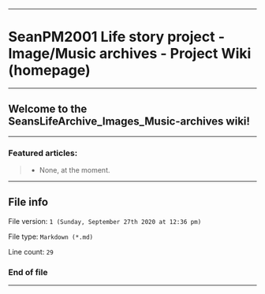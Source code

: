 
***

# SeanPM2001 Life story project - Image/Music archives - Project Wiki (homepage)

***

## Welcome to the SeansLifeArchive_Images_Music-archives wiki!

***

### Featured articles:

> * None, at the moment.

***

## File info

File version: `1 (Sunday, September 27th 2020 at 12:36 pm)`

File type: `Markdown (*.md)`

Line count: `29`

### End of file

***
